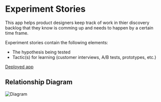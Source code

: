 # Experiment Stories

This app helps product designers keep track of work in thier discovery backlog that they know is comming up and needs to happen by a certain time frame.

Experiment stories contain the following elements:

* The hypothesis being tested
* Tactic(s) for learning (customer interviews, A/B tests, prototypes, etc.)

[Deployed app](https://ryansalandy.github.io/experiment-story-client/)

## Relationship Diagram

![Diagram](https://ryansalandy.com/wp-content/uploads/2021/06/Group-4.png)
